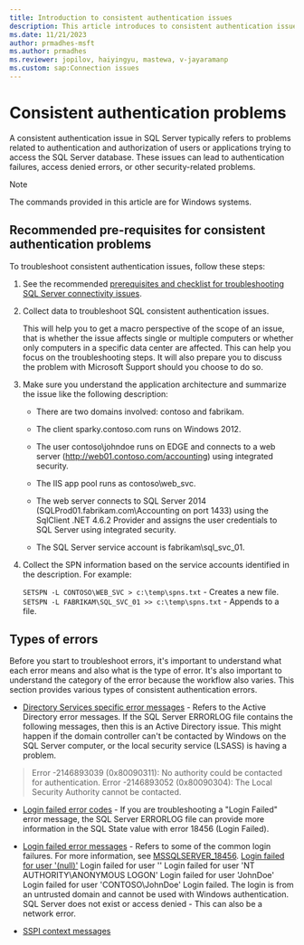 ```yaml
---
title: Introduction to consistent authentication issues
description: This article introduces to consistent authentication issues, the types of error messages, and workarounds to troubleshoot various problems.
ms.date: 11/21/2023
author: prmadhes-msft
ms.author: prmadhes
ms.reviewer: jopilov, haiyingyu, mastewa, v-jayaramanp
ms.custom: sap:Connection issues
---
```


# Consistent authentication problems

A consistent authentication issue in SQL Server typically refers to problems related to authentication and authorization of users or applications trying to access the SQL Server database. These issues can lead to authentication failures, access denied errors, or other security-related problems.

> [!NOTE]
> The commands provided in this article are for Windows systems.

## Recommended pre-requisites for consistent authentication problems

To troubleshoot consistent authentication issues, follow these steps:

1. See the recommended [prerequisites and checklist for troubleshooting SQL Server connectivity issues](resolve-connectivity-errors-checklist.md).
1. Collect data to troubleshoot SQL consistent authentication issues.

   This will help you to get a macro perspective of the scope of an issue, that is whether the issue affects single or multiple computers or whether only computers in a specific data center are affected. This can help you focus on the troubleshooting steps. It will also prepare you to discuss the problem with Microsoft Support should you choose to do so.

1. Make sure you understand the application architecture and summarize the issue like the following  description:

    - There are two domains involved: contoso and fabrikam.

    - The client sparky.contoso.com runs on Windows 2012.

    - The user contoso\johndoe runs on EDGE and connects to a web server (http://web01.contoso.com/accounting) using integrated security.

    - The IIS app pool runs as contoso\web_svc.

    - The web server connects to SQL Server 2014 (SQLProd01.fabrikam.com\Accounting on port 1433) using the SqlClient .NET 4.6.2 Provider and assigns the user credentials to SQL Server using integrated security.

    - The SQL Server service account is fabrikam\sql_svc_01.

1. Collect the SPN information based on the service accounts identified in the description. For example:

    `SETSPN -L CONTOSO\WEB_SVC > c:\temp\spns.txt` - Creates a new file.
    `SETSPN -L FABRIKAM\SQL_SVC_01 >> c:\temp\spns.txt` - Appends to a file.

## Types of errors

Before you start to troubleshoot errors, it's important to understand what each error means and also what is the type of error. It's also important to understand the category of the error because the workflow also varies. This section provides various types of consistent authentication errors.

- [Directory Services specific error messages](#directory-services-specific-error-messages) - Refers to the Active Directory error messages. If the SQL Server ERRORLOG file contains the following messages, then this is an Active Directory issue. This might happen if the domain controller can't be contacted by Windows on the SQL Server computer, or the local security service (LSASS) is having a problem.

> Error -2146893039 (0x80090311): No authority could be contacted for authentication.
> Error -2146893052 (0x80090304): The Local Security Authority cannot be contacted.

- [Login failed error codes](/sql/relational-databases/errors-events/mssqlserver-18456-database-engine-error?view=sql-server-ver16#additional-error-information) - If you are troubleshooting a "Login Failed" error message, the SQL Server ERRORLOG file can provide more information in the SQL State value with error 18456 (Login Failed).

- [Login failed error messages](/sql/relational-databases/errors-events/mssqlserver-18456-database-engine-error?view=sql-server-ver16&preserve-view=true) - Refers to some of the common login failures. For more information, see [MSSQLSERVER_18456](/sql/relational-databases/errors-events/mssqlserver-18456-database-engine-error?view=sql-server-ver16&preserve-view=true).
    [Login failed for user '(null)'](/sql/relational-databases/errors-events/mssqlserver-18456-database-engine-error?view=sql-server-ver16#login-failed-for-user-(null))
    Login failed for user ''
    Login failed for user 'NT AUTHORITY\ANONYMOUS LOGON'
    Login failed for user 'JohnDoe'
    Login failed for user 'CONTOSO\JohnDoe'
    Login failed. The login is from an untrusted domain and cannot be used with Windows authentication.
    SQL Server does not exist or access denied - This can also be a network error.
- [SSPI context messages](/troubleshoot/sql/database-engine/connect/cannot-generate-sspi-context-error?branch=main)





